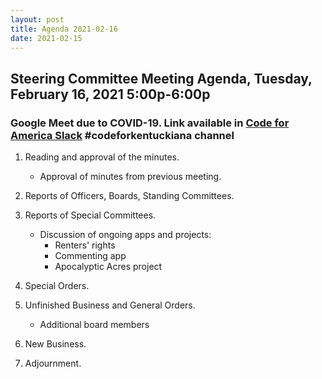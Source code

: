 ```yaml
---
layout: post
title: Agenda 2021-02-16
date: 2021-02-15
---
```


## Steering Committee Meeting Agenda, Tuesday, February 16, 2021 5:00p-6:00p

### Google Meet due to COVID-19. Link available in [Code for America Slack](http://slack.codeforamerica.org) #codeforkentuckiana channel

1. Reading and approval of the minutes.

    * Approval of minutes from previous meeting.

1. Reports of Officers, Boards, Standing Committees.

1. Reports of Special Committees.

    * Discussion of ongoing apps and projects:
        * Renters' rights
        * Commenting app
        * Apocalyptic Acres project
  
1. Special Orders.

1. Unfinished Business and General Orders.

    * Additional board members

1. New Business.
  
1. Adjournment.
